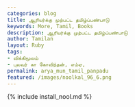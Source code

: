 ```yaml
---  
categories: blog  
title: ஆரியர்க்கு முற்பட்ட தமிழ்ப்பண்பாடு
keywords: More, Tamil, Books  
description: ஆரியர்க்கு முற்பட்ட தமிழ்ப்பண்பாடு
author: Tamilan  
layout: Ruby  
tags:     
- விக்கிமூலம்
- புலவர் கா கோவிந்தன், எம்ஏ,
permalink: arya_mun_tamil_panpadu  
featured: /images/noolkal_96_6.png  
---  
```

{% include install_nool.md %} 

